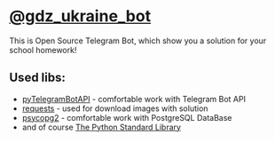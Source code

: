 # [@gdz_ukraine_bot](https://t.me/gdz_ukraine_bot "https://t.me/gdz_ukraine_bot")
This is Open Source Telegram Bot, which show you a solution for your school homework!

## Used libs:
- [pyTelegramBotAPI](https://github.com/eternnoir/pyTelegramBotAPI) - comfortable work with Telegram Bot API
- [requests](https://github.com/kennethreitz/requests) - used for download images with solution
- [psycopg2](https://github.com/psycopg/psycopg2) - comfortable work with PostgreSQL DataBase
- and of course [The Python Standard Library](https://docs.python.org/3/library/)
 
